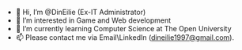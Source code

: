 - 👋 Hi, I’m @DinEilie (Ex-IT Administrator)
- 👀 I’m interested in Game and Web development
- 🌱 I’m currently learning Computer Science at The Open University
- 📫 Please contact me via Email\LinkedIn (dineilie1997@gmail.com).

